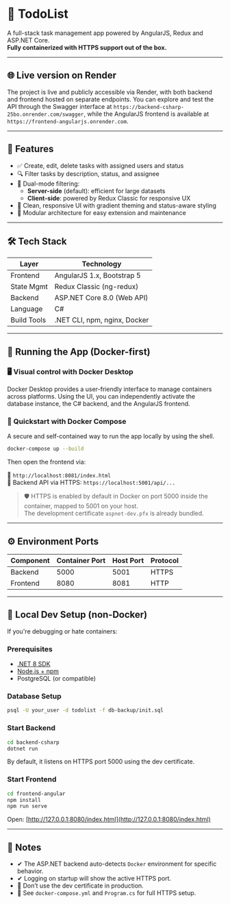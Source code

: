 # 🧾 TodoList

A full-stack task management app powered by AngularJS, Redux and ASP.NET Core.  
**Fully containerized with HTTPS support out of the box.**

---

## 🌐 Live version on Render

The project is live and publicly accessible via Render, with both backend and frontend hosted on separate endpoints. You can explore and test the API through the Swagger interface at `https://backend-csharp-25bo.onrender.com/swagger`, while the AngularJS frontend is available at `https://frontend-angularjs.onrender.com`.

---

## 🧩 Features

- ✅ Create, edit, delete tasks with assigned users and status
- 🔍 Filter tasks by description, status, and assignee
- 🔁 Dual-mode filtering:
  - **Server-side** (default): efficient for large datasets
  - **Client-side**: powered by Redux Classic for responsive UX
- 🎨 Clean, responsive UI with gradient theming and status-aware styling
- 🧠 Modular architecture for easy extension and maintenance

---

## 🛠 Tech Stack

| Layer        | Technology                     |
|--------------|--------------------------------|
| Frontend     | AngularJS 1.x, Bootstrap 5     |
| State Mgmt   | Redux Classic (ng-redux)       |
| Backend      | ASP.NET Core 8.0 (Web API)     |
| Language     | C#                             |
| Build Tools  | .NET CLI, npm, nginx, Docker   |

---

## 🚀 Running the App (Docker-first)

### 🖥️ Visual control with Docker Desktop

Docker Desktop provides a user-friendly interface to manage containers across platforms. Using the UI, you can independently activate the database instance, the C# backend, and the AngularJS frontend.

### 🐳 Quickstart with Docker Compose

A secure and self-contained way to run the app locally by using the shell.

```bash
docker-compose up --build
```

Then open the frontend via:

📍 `http://localhost:8081/index.html`  
📡 Backend API via HTTPS: `https://localhost:5001/api/...`

> 🛡 HTTPS is enabled by default in Docker on port 5000 inside the container, mapped to 5001 on your host.  
> The development certificate `aspnet-dev.pfx` is already bundled.

---

## ⚙️ Environment Ports

| Component | Container Port | Host Port | Protocol |
|-----------|----------------|-----------|----------|
| Backend   | 5000           | 5001      | HTTPS    |
| Frontend  | 8080           | 8081      | HTTP     |

---

## 🧪 Local Dev Setup (non-Docker)

If you're debugging or hate containers:

### Prerequisites

- [.NET 8 SDK](https://dotnet.microsoft.com/)
- [Node.js + npm](https://nodejs.org/)
- PostgreSQL (or compatible)

### Database Setup

```bash
psql -U your_user -d todolist -f db-backup/init.sql
```

### Start Backend

```bash
cd backend-csharp
dotnet run
```

By default, it listens on HTTPS port 5000 using the dev certificate.

### Start Frontend

```bash
cd frontend-angular
npm install
npm run serve
```

Open: [http://127.0.0.1:8080/index.html](http://127.0.0.1:8080/index.html)

---

## 🧾 Notes

- ✔ The ASP.NET backend auto-detects `Docker` environment for specific behavior.
- ✔ Logging on startup will show the active HTTPS port.
- 🔐 Don’t use the dev certificate in production.
- 📄 See `docker-compose.yml` and `Program.cs` for full HTTPS setup.